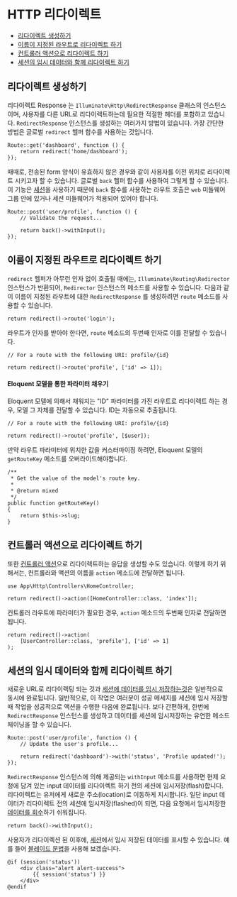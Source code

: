 # HTTP 리다이렉트

- [리다이렉트 생성하기](#creating-redirects)
- [이름이 지정된 라우트로 리다이렉트 하기](#redirecting-named-routes)
- [컨트롤러 액션으로 리다이렉트 하기](#redirecting-controller-actions)
- [세션의 임시 데이터와 함께 리다이렉트 하기](#redirecting-with-flashed-session-data)

<a name="creating-redirects"></a>
## 리다이렉트 생성하기

리다이렉트 Response 는 `Illuminate\Http\RedirectResponse` 클래스의 인스턴스이며, 사용자를 다른 URL로 리다이렉트하는데 필요한 적절한 헤더를 포함하고 있습니다. `RedirectResponse` 인스턴스를 생성하는 여러가지 방법이 있습니다. 가장 간단한 방법은 글로벌 `redirect` 헬퍼 함수를 사용하는 것입니다.

    Route::get('dashboard', function () {
        return redirect('home/dashboard');
    });

때때로, 전송된 form 양식이 유효하지 않은 경우와 같이 사용자를 이전 위치로 리다이렉트 시키고자 할 수 있습니다. 글로벌 `back` 헬퍼 함수를 사용하여 그렇게 할 수 있습니다. 이 기능은 [세션](/docs/{{version}}/session)을 사용하기 때문에 `back` 함수를 사용하는 라우트 호출은 `web` 미들웨어 그룹 안에 있거나 세션 미들웨어가 적용되어 있어야 합니다.

    Route::post('user/profile', function () {
        // Validate the request...

        return back()->withInput();
    });

<a name="redirecting-named-routes"></a>
## 이름이 지정된 라우트로 리다이렉트 하기

`redirect` 헬퍼가 아무런 인자 없이 호출될 때에는, `Illuminate\Routing\Redirector` 인스턴스가 반환되어, `Redirector` 인스턴스의 메소드를 사용할 수 있습니다. 다음과 같이 이름이 지정된 라우트에 대한 `RedirectResponse` 를 생성하려면 `route` 메소드를 사용할 수 있습니다.

    return redirect()->route('login');

라우트가 인자를 받아야 한다면, `route` 메소드의 두번째 인자로 이를 전달할 수 있습니다.

    // For a route with the following URI: profile/{id}

    return redirect()->route('profile', ['id' => 1]);

#### Eloquent 모델을 통한 파라미터 채우기

Eloquent 모델에 의해서 채워지는 "ID" 파라미터를 가진 라우트로 리다이렉트 하는 경우, 모델 그 자체를 전달할 수 있습니다. ID는 자동으로 추출됩니다.

    // For a route with the following URI: profile/{id}

    return redirect()->route('profile', [$user]);

만약 라우트 파라미터에 위치한 값을 커스터마이징 하려면, Eloquent 모델의 `getRouteKey` 메소드를 오버라이드해야합니다.

    /**
     * Get the value of the model's route key.
     *
     * @return mixed
     */
    public function getRouteKey()
    {
        return $this->slug;
    }

<a name="redirecting-controller-actions"></a>
## 컨트롤러 액션으로 리다이렉트 하기

또한 [컨트롤러 액션](/docs/{{version}}/controllers)으로 리다이렉트하는 응답을 생성할 수도 있습니다. 이렇게 하기 위해서는, 컨트롤러와 액션의 이름을 `action` 메소드에 전달하면 됩니다. 

    use App\Http\Controllers\HomeController;

    return redirect()->action([HomeController::class, 'index']);

컨트롤러 라우트에 파라미터가 필요한 경우, `action` 메소드의 두번째 인자로 전달하면 됩니다.

    return redirect()->action(
        [UserController::class, 'profile'], ['id' => 1]
    );

<a name="redirecting-with-flashed-session-data"></a>
## 세션의 임시 데이터와 함께 리다이렉트 하기

새로운 URL로 리다이렉팅 되는 것과 [세션에 데이터를 임시 저장하는것](/docs/{{version}}/session#flash-data)은 일반적으로 동시에 완료됩니다. 일반적으로, 이 작업은 여러분이 성공 메세지를 세션에 임시 저장할 때 작업을 성공적으로 액션을 수행한 다음에 완료됩니다. 보다 간편하게, 한번에 `RedirectResponse` 인스턴스를 생성하고 데이터를 세션에 임시저장하는 유연한 메소드 체이닝을 할 수 있습니다.

    Route::post('user/profile', function () {
        // Update the user's profile...

        return redirect('dashboard')->with('status', 'Profile updated!');
    });

`RedirectResponse` 인스턴스에 의해 제공되는 `withInput` 메소드를 사용하면 현제 요청에 담겨 있는 input 데이터를 리다이렉트 하기 전의 세션에 임시저장(flash)합니다. 리다이렉트는 유저에게 새로운 주소(location)로 이동하게 지시합니다. 일단 input 데이터가 리다이렉트 전의 세션에 임시저장(flashed)이 되면, 다음 요청에서 임시저장한 [데이터를 회수](/docs/{{version}}/requests#retrieving-old-input)하기 쉬워집니다.

    return back()->withInput();

사용자가 리다이렉션 된 이후에, [세션](/docs/{{version}}/session)에서 임시 저장된 데이터를 표시할 수 있습니다. 예를 들어 [블레이드 문법](/docs/{{version}}/blade)을 사용해 보겠습니다.

    @if (session('status'))
        <div class="alert alert-success">
            {{ session('status') }}
        </div>
    @endif
